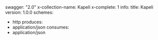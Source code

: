 swagger: "2.0"
x-collection-name: Kapeli
x-complete: 1
info:
  title: Kapeli
  version: 1.0.0
schemes:
- http
produces:
- application/json
consumes:
- application/json